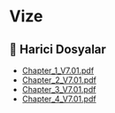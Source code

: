 # Vize


<!--Index-->

## 🔗 Harici Dosyalar

- [Chapter_1_V7.01.pdf](./Chapter_1_V7.01.pdf)
- [Chapter_2_V7.01.pdf](./Chapter_2_V7.01.pdf)
- [Chapter_3_V7.01.pdf](./Chapter_3_V7.01.pdf)
- [Chapter_4_V7.01.pdf](./Chapter_4_V7.01.pdf)


<!--Index-->

